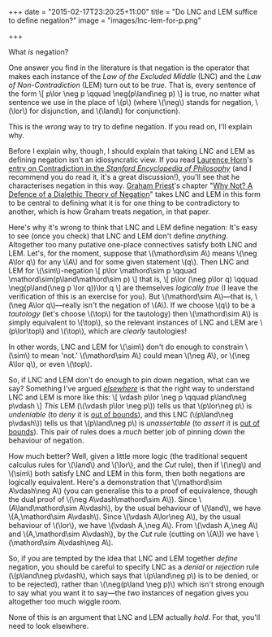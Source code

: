 +++
date = "2015-02-17T23:20:25+11:00"
title = "Do LNC and LEM suffice to define negation?"
image = "images/lnc-lem-for-p.png"

+++

What *is* negation? 

One answer you find in the literature is that negation is the operator that makes each instance of the *Law of the Excluded Middle* (<span class="caps">LNC</span>) and the *Law of Non-Contradiction* (<span class="caps">LEM</span>) turn out to be *true*. That is, every sentence of the form
\\[
p\lor \neg p
\qquad
\neg(p\land\neg p)
\\]
is true, no matter what sentence we use in the place of \\(p\\) (where \\(\neg\\) stands for negation, \\(\lor\\) for disjunction, and \\(\land\\) for conjunction).  

This is the *wrong* way to try to define negation. If you read on, I'll explain why.

<!--more-->

Before I explain why, though, I should explain that taking <span class="caps">LNC</span> and <span class="caps">LEM</span> as defining negation isn't an idiosyncratic view. If you read [Laurence Horn](http://ling.yale.edu/people/laurence-r-horn)'s [entry on Contradiction in the *Stanford Encyclopedia of Philosophy*](http://plato.stanford.edu/entries/contradiction) (and I recommend you do read it, it's a great discussion!), you'll see that he characterises negation in this way. [Graham Priest](http://grahampriest.net/)'s chapter "[Why Not? A Defence of a Dialethic Theory of Negation](http://grahampriest.net/?ddownload=773)" takes <span class="caps">LNC</span> and <span class="caps">LEM</span> in this form to be central to defining what it is for one thing to be contradictory to another, which is how Graham treats negation, in that paper. 

Here's why it's wrong to think that <span class="caps">LNC</span> and <span class="caps">LEM</span> define negation: It's easy to see (once you check) that <span class="caps">LNC</span> and <span class="caps">LEM</span> don't define *anything*. Altogether too many putative one-place connectives satisfy both <span class="caps">LNC</span> and <span class="caps">LEM</span>. Let's, for the moment, suppose that \\(\mathord\sim A\\) means \\(\neg A\lor q\\) for any \\(A\\) and for some given statement \\(q\\). Then <span class="caps">LNC</span> and <span class="caps">LEM</span> for \\(\sim\\)-negation
\\[
p\lor \mathord\sim p
\qquad
\mathord\sim(p\land\mathord\sim p)
\\]
that is, 
\\[
p\lor (\neg p\lor q)
\qquad
\neg(p\land(\neg p \lor q))\lor q
\\]
are themselves *logically true* (I leave the verification of this is an exercise for you). But \\(\mathord\sim A\\)&mdash;that is, \\(\neg A\lor q\\)&mdash;really isn't the negation of \\(A\\). If we choose \\(q\\) to be a *tautology* (let's choose \\(\top\\) for the tautology) then \\(\mathord\sim A\\) is simply equivalent to \\(\top\\), so the relevant instances of <span class="caps">LNC</span> and <span class="caps">LEM</span> are \\(p\lor\top\\) and \\(\top\\), which are *clearly* tautologies!

In other words, <span class="caps">LNC</span> and <span class="caps">LEM</span> for \\(\sim\\) don't do enough to constrain \\(\sim\\) to mean 'not.' \\(\mathord\sim A\\) could mean \\(\neg A\\), or \\(\neg A\lor q\\), or even \\(\top\\). 

So, if  <span class="caps">LNC</span> and <span class="caps">LEM</span> don't do enough to pin down negation, what can we say? Something I've argued *[elsewhere](/writing/lnclem/)* is that the right way to understand <span class="caps">LNC</span> and <span class="caps">LEM</span> is more like this:
\\[
\vdash p\lor \neg p
\qquad
p\land\neg p\vdash
\\]
*This* <span class="caps">LEM</span> (\\(\vdash p\lor \neg p\\)) tells us that \\(p\lor\neg p\\) is *undeniable* (to *deny* it is [out of bounds](/writing/multipleconclusions)), and this <span class="caps">LNC</span> (\\(p\land\neg p\vdash\\)) tells us that \\(p\land\neg p\\) is *unassertable* (to *assert* it is [out of bounds](/writing/multipleconclusions)). This pair of rules does a *much* better job of pinning down the behaviour of negation. 

How much better? Well, given a little more logic (the traditional sequent calculus rules for \\(\land\\) and \\(\lor\\), and the *Cut* rule), then if \\(\neg\\) and \\(\sim\\) both satisfy <span class="caps">LNC</span> and <span class="caps">LEM</span> in this form, then both negations are logically equivalent. Here's a demonstration that \\(\mathord\sim A\vdash\neg A\\) (you can generalise this to a proof of equivalence, though the dual proof of \\(\neg A\vdash\mathord\sim A\\)). Since \\(A\land\mathord\sim A\vdash\\), by the usual behaviour of \\(\land\\), we have \\(A,\mathord\sim A\vdash\\). Since \\(\vdash A\lor\neg A\\), by the usual behaviour of \\(\lor\\), we have \\(\vdash A,\neg A\\). From \\(\vdash A,\neg A\\) and \\(A,\mathord\sim A\vdash\\), by the *Cut* rule (cutting on \\(A\\)) we have \\(\mathord\sim A\vdash\neg A\\). 

So, if you are tempted by the idea that <span class="caps">LNC</span> and <span class="caps">LEM</span> together *define* negation, you should be careful to specify <span class="caps">LNC</span> as a *denial* or *rejection* rule (\\(p\land\neg p\vdash\\), which says that \\(p\land\neg p\\) is to be denied, or to be rejected), rather than \\(\neg(p\land \neg p)\\) which isn't strong enough to say what you want it to say&mdash;the *two* instances of negation gives you altogether too much wiggle room.

None of this is an argument that <span class="caps">LNC</span> and <span class="caps">LEM</span> actually *hold*. For that, you'll need to look elsewhere.

